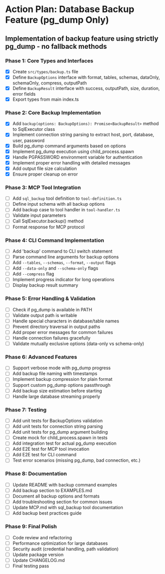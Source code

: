 # Action Plan: Database Backup Feature (pg_dump Only)

## Implementation of backup feature using strictly pg_dump - no fallback methods

### Phase 1: Core Types and Interfaces

- [x] Create `src/types/backup.ts` file
- [x] Define `BackupOptions` interface with format, tables, schemas, dataOnly, schemaOnly, compress, outputPath
- [x] Define `BackupResult` interface with success, outputPath, size, duration, error fields
- [x] Export types from main index.ts

### Phase 2: Core Backup Implementation

- [x] Add `backup(options: BackupOptions): Promise<BackupResult>` method to SqlExecutor class
- [x] Implement connection string parsing to extract host, port, database, user, password
- [x] Build pg_dump command arguments based on options
- [x] Implement pg_dump execution using child_process.spawn
- [x] Handle PGPASSWORD environment variable for authentication
- [x] Implement proper error handling with detailed messages
- [x] Add output file size calculation
- [x] Ensure proper cleanup on error

### Phase 3: MCP Tool Integration

- [ ] Add `sql_backup` tool definition to `tool-definition.ts`
- [ ] Define input schema with all backup options
- [ ] Add backup case to tool handler in `tool-handler.ts`
- [ ] Validate input parameters
- [ ] Call SqlExecutor.backup() method
- [ ] Format response for MCP protocol

### Phase 4: CLI Command Implementation

- [ ] Add 'backup' command to CLI switch statement
- [ ] Parse command line arguments for backup options
- [ ] Add `--tables`, `--schemas`, `--format`, `--output` flags
- [ ] Add `--data-only` and `--schema-only` flags
- [ ] Add `--compress` flag
- [ ] Implement progress indicator for long operations
- [ ] Display backup result summary

### Phase 5: Error Handling & Validation

- [ ] Check if pg_dump is available in PATH
- [ ] Validate output path is writable
- [ ] Handle special characters in database/table names
- [ ] Prevent directory traversal in output paths
- [ ] Add proper error messages for common failures
- [ ] Handle connection failures gracefully
- [ ] Validate mutually exclusive options (data-only vs schema-only)

### Phase 6: Advanced Features

- [ ] Support verbose mode with pg_dump progress
- [ ] Add backup file naming with timestamps
- [ ] Implement backup compression for plain format
- [ ] Support custom pg_dump options passthrough
- [ ] Add backup size estimation before starting
- [ ] Handle large database streaming properly

### Phase 7: Testing

- [ ] Add unit tests for BackupOptions validation
- [ ] Add unit tests for connection string parsing
- [ ] Add unit tests for pg_dump argument building
- [ ] Create mock for child_process.spawn in tests
- [ ] Add integration test for actual pg_dump execution
- [ ] Add E2E test for MCP tool invocation
- [ ] Add E2E test for CLI command
- [ ] Test error scenarios (missing pg_dump, bad connection, etc.)

### Phase 8: Documentation

- [ ] Update README with backup command examples
- [ ] Add backup section to EXAMPLES.md
- [ ] Document all backup options and formats
- [ ] Add troubleshooting section for common issues
- [ ] Update MCP.md with sql_backup tool documentation
- [ ] Add backup best practices guide

### Phase 9: Final Polish

- [ ] Code review and refactoring
- [ ] Performance optimization for large databases
- [ ] Security audit (credential handling, path validation)
- [ ] Update package version
- [ ] Update CHANGELOG.md
- [ ] Final testing pass
